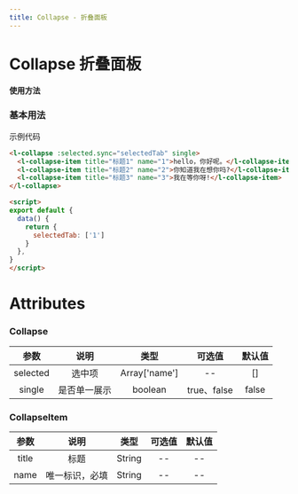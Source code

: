 ```yaml
---
title: Collapse - 折叠面板
---
```

# Collapse 折叠面板

**使用方法**

### 基本用法

<ClientOnly>
<CollaspeDemo></CollaspeDemo>
</ClientOnly>



 示例代码

```html
<l-collapse :selected.sync="selectedTab" single>
  <l-collapse-item title="标题1" name="1">hello，你好呢。</l-collapse-item>
  <l-collapse-item title="标题2" name="2">你知道我在想你吗?</l-collapse-item>
  <l-collapse-item title="标题3" name="3">我在等你呀!</l-collapse-item>
</l-collapse>

<script>
export default {
  data() {
    return {
      selectedTab: ['1']
    }
  },
}
</script>
```

# Attributes

### Collapse 
|参数| 说明 |  类型  | 可选值 | 默认值 |
| :-------------: |:-------------:| :-----:|:-----:|:-----:|
|selected| 选中项 | Array['name'] |--|[]|
| single | 是否单一展示 |    boolean | true、false|false|

### CollapseItem
|参数| 说明 |  类型  | 可选值 | 默认值 |
| :-------------: |:-------------:| :-----:|:-----:|:-----:|
|title| 标题 | String |--|--|
| name | 唯一标识，必填 |    String |-- |--|